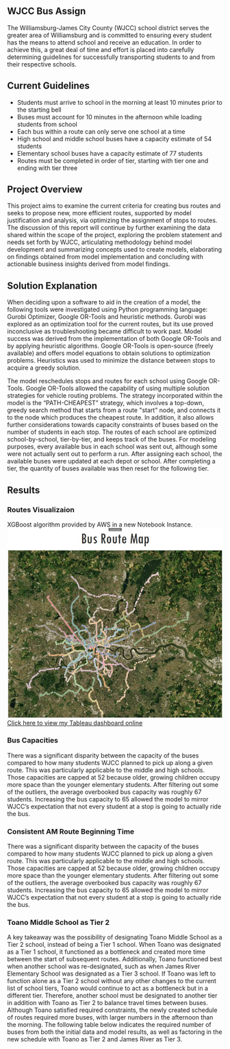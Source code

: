 ## WJCC Bus Assign

The Williamsburg-James City County (WJCC) school district serves the greater area of Williamsburg and is committed to ensuring every student has the means to attend school and receive an education. In order to achieve this, a great deal of time and effort is placed into carefully determining guidelines for successfully transporting students to and from their respective schools. 

## Current Guidelines

- Students must arrive to school in the morning at least 10 minutes prior to the starting bell
- Buses must account for 10 minutes in the afternoon while loading students from school
- Each bus within a route can only serve one school at a time
- High school and middle school buses have a capacity estimate of 54 students
- Elementary school buses have a capacity estimate of 77 students
- Routes must be completed in order of tier, starting with tier one and ending with tier three

## Project Overview

This project aims to examine the current criteria for creating bus routes and seeks to propose new, more efficient routes, supported by model justification and analysis, via optimizing the assignment of stops to routes. The discussion of this report will continue by further examining the data shared within the scope of the project, exploring the problem statement and needs set forth by WJCC, articulating methodology behind model development and summarizing concepts used to create models, elaborating on findings obtained from model implementation and concluding with actionable business insights derived from model findings. 

## Solution Explanation

When deciding upon a software to aid in the creation of a model, the following tools were investigated using Python programming language: Gurobi Optimizer, Google OR-Tools and heuristic methods. Gurobi was explored as an optimization tool for the current routes, but its use proved inconclusive as troubleshooting became difficult to work past. Model success was derived from the implementation of both Google OR-Tools and by applying heuristic algorithms. Google OR-Tools is open-source (freely available) and offers model equations to obtain solutions to optimization problems. Heuristics was used to minimize the distance between stops to acquire a greedy solution.

The model reschedules stops and routes for each school using Google OR-Tools. Google OR-Tools allowed the capability of using multiple solution strategies for vehicle routing problems. The strategy incorporated within the model is the “PATH-CHEAPEST” strategy, which involves a top-down, greedy search method that starts from a route "start" node, and connects it to the node which produces the cheapest route. In addition, it also allows further considerations towards capacity constraints of buses based on the number of students in each stop. The routes of each school are optimized school-by-school, tier-by-tier, and keeps track of the buses. For modeling purposes, every available bus in each school was sent out, although some were not actually sent out to perform a run. After assigning each school, the available buses were updated at each depot or school. After completing a tier, the quantity of buses available was then reset for the following tier.

## Results

### Routes Visualizaion
XGBoost algorithm provided by AWS in a new Notebook Instance.
![Route Maps](images/Routes.JPG)
<br/>
[Click here to view my Tableau dashboard online](https://public.tableau.com/views/WJCCBusRouteMap/Dashboard1?:language=zh-Hans&:display_count=y&publish=yes&:origin=viz_share_link)

### Bus Capacities
There was a significant disparity between the capacity of the buses compared to how many students WJCC planned to pick up along a given route. This was particularly applicable to the middle and high schools. Those capacities are capped at 52 because older, growing children occupy more space than the younger elementary students. After filtering out some of the outliers, the average overbooked bus capacity was roughly 67 students. Increasing the bus capacity to 65 allowed the model to mirror WJCC’s expectation that not every student at a stop is going to actually ride the bus.

### Consistent AM Route Beginning Time
There was a significant disparity between the capacity of the buses compared to how many students WJCC planned to pick up along a given route. This was particularly applicable to the middle and high schools. Those capacities are capped at 52 because older, growing children occupy more space than the younger elementary students. After filtering out some of the outliers, the average overbooked bus capacity was roughly 67 students. Increasing the bus capacity to 65 allowed the model to mirror WJCC’s expectation that not every student at a stop is going to actually ride the bus.

### Toano Middle School as Tier 2
 A key takeaway was the possibility of designating Toano Middle School as a Tier 2 school, instead of being a Tier 1 school. When Toano was designated as a Tier 1 school, it functioned as a bottleneck and created more time between the start of subsequent routes. Additionally, Toano functioned best when another school was re-designated, such as when James River Elementary School was designated as a Tier 3 school. If Toano was left to function alone as a Tier 2 school without any other changes to the current list of school tiers, Toano would continue to act as a bottleneck but in a different tier. Therefore, another school must be designated to another tier in addition with Toano as Tier 2 to balance travel times between buses. 
Although Toano satisfied required constraints, the newly created schedule of routes required more buses, with larger numbers in the afternoon than the morning. The following table below indicates the required number of buses from both the initial data and model results, as well as factoring in the new schedule with Toano as Tier 2 and James River as Tier 3.



